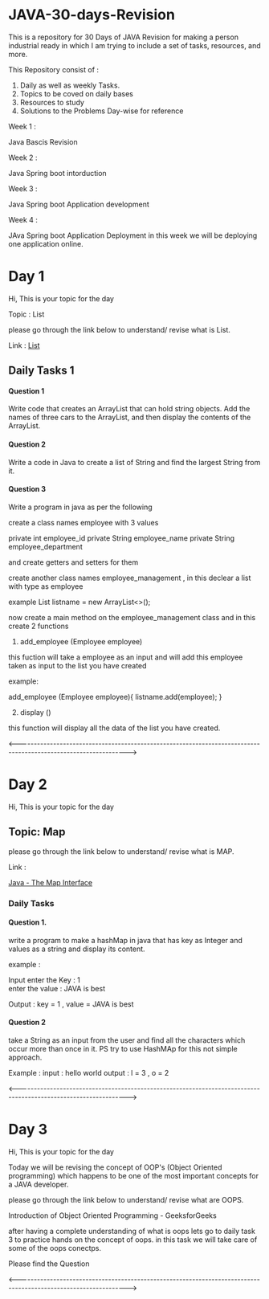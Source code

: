 
# JAVA-30-days-Revision

This is a repository for 30 Days of JAVA Revision for making a person industrial ready in which I am trying to include a set of tasks, resources, and more.

This Repository consist of : 

1. Daily as well as weekly Tasks.
2. Topics to be coved on daily bases 
3. Resources to study 
4. Solutions to the Problems Day-wise for reference 

Week 1 : 

Java Bascis Revision 

Week 2 : 

Java Spring boot intorduction 

Week 3 : 

Java Spring boot Application development 

Week 4 : 

JAva Spring boot Application Deployment 
in this week we will be deploying one application online. 



# Day 1 

Hi, This is your topic for the day

Topic : List 

please go through the link below to understand/ revise what is List.

Link : 
[List](https://www.javatpoint.com/java-list)

## Daily Tasks 1 

#### Question 1 

Write code that creates an ArrayList that can hold string objects. Add the names of three cars to the ArrayList, and then display the contents of the ArrayList.

#### Question 2 

Write a code in Java to create a list of String and find the largest String from it.

#### Question 3 

Write a program in java as per the following 

create a class names employee with 3 values 

private int employee_id
private String employee_name
private String employee_department 

and create getters and setters for them 

create another class names employee_management , in this declear a list with type as employee 

example 
List<Employee> listname = new ArrayList<>();

now create a main method on the employee_management class and in this create 2 functions 

  
1. add_employee (Employee employee)

  this fuction will take a employee as an input and will add this employee taken as input to the list you have created 

example: 

add_employee (Employee employee){
listname.add(employee);
}


2. display ()

  this function will display all the data of the list you have created. 
  
<---------------------------------------------------------------------------------------------------------------->

# Day 2 
  
Hi, This is your topic for the day

## Topic: Map 

please go through the link below to understand/ revise what is MAP.

Link : 

[Java - The Map Interface](https://www.javatpoint.com/java-hashmap)

### Daily Tasks

#### Question 1. 

write a program to make a  hashMap in java that has key as Integer and values as a string and display its content. 

example : 

Input 
enter the Key :
1  
enter the value : 
JAVA is best 

Output :
key = 1 , value = JAVA is best 

#### Question 2 

take a String as an input from the user and find all the characters which occur more than once in it.
PS try to use HashMAp for this not simple approach. 

Example : 
input : 
hello world
output : 
l = 3 , o = 2

<---------------------------------------------------------------------------------------------------------------->

# Day 3

Hi, This is your topic for the day

Today we will be revising the concept of OOP's (Object Oriented programming) which happens to be one of the most important concepts for a JAVA developer.

please go through the link below to understand/ revise what are OOPS. 

Introduction of Object Oriented Programming - GeeksforGeeks

after having a complete understanding of what is oops lets go to daily task 3 to practice hands on the concept of oops. 
in this task we will take care of some of the oops conectps. 

Please find the Question 

  <---------------------------------------------------------------------------------------------------------------->

